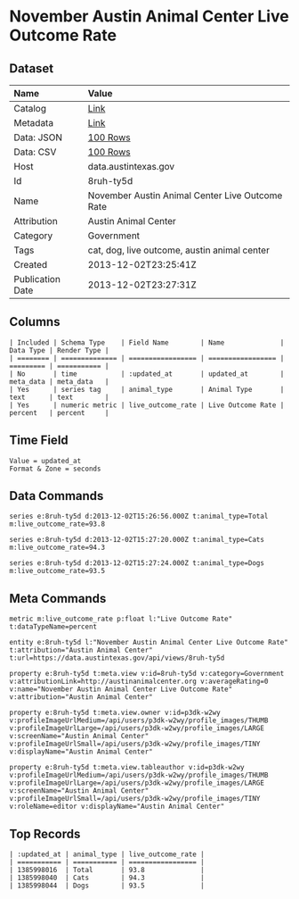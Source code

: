 # November Austin Animal Center Live Outcome Rate

## Dataset

| Name | Value |
| :--- | :---- |
| Catalog | [Link](https://catalog.data.gov/dataset/november-austin-animal-center-live-outcome-rate) |
| Metadata | [Link](https://data.austintexas.gov/api/views/8ruh-ty5d) |
| Data: JSON | [100 Rows](https://data.austintexas.gov/api/views/8ruh-ty5d/rows.json?max_rows=100) |
| Data: CSV | [100 Rows](https://data.austintexas.gov/api/views/8ruh-ty5d/rows.csv?max_rows=100) |
| Host | data.austintexas.gov |
| Id | 8ruh-ty5d |
| Name | November Austin Animal Center Live Outcome Rate |
| Attribution | Austin Animal Center |
| Category | Government |
| Tags | cat, dog, live outcome, austin animal center |
| Created | 2013-12-02T23:25:41Z |
| Publication Date | 2013-12-02T23:27:31Z |

## Columns

```ls
| Included | Schema Type    | Field Name        | Name              | Data Type | Render Type |
| ======== | ============== | ================= | ================= | ========= | =========== |
| No       | time           | :updated_at       | updated_at        | meta_data | meta_data   |
| Yes      | series tag     | animal_type       | Animal Type       | text      | text        |
| Yes      | numeric metric | live_outcome_rate | Live Outcome Rate | percent   | percent     |
```

## Time Field

```ls
Value = updated_at
Format & Zone = seconds
```

## Data Commands

```ls
series e:8ruh-ty5d d:2013-12-02T15:26:56.000Z t:animal_type=Total m:live_outcome_rate=93.8

series e:8ruh-ty5d d:2013-12-02T15:27:20.000Z t:animal_type=Cats m:live_outcome_rate=94.3

series e:8ruh-ty5d d:2013-12-02T15:27:24.000Z t:animal_type=Dogs m:live_outcome_rate=93.5
```

## Meta Commands

```ls
metric m:live_outcome_rate p:float l:"Live Outcome Rate" t:dataTypeName=percent

entity e:8ruh-ty5d l:"November Austin Animal Center Live Outcome Rate" t:attribution="Austin Animal Center" t:url=https://data.austintexas.gov/api/views/8ruh-ty5d

property e:8ruh-ty5d t:meta.view v:id=8ruh-ty5d v:category=Government v:attributionLink=http://austinanimalcenter.org v:averageRating=0 v:name="November Austin Animal Center Live Outcome Rate" v:attribution="Austin Animal Center"

property e:8ruh-ty5d t:meta.view.owner v:id=p3dk-w2wy v:profileImageUrlMedium=/api/users/p3dk-w2wy/profile_images/THUMB v:profileImageUrlLarge=/api/users/p3dk-w2wy/profile_images/LARGE v:screenName="Austin Animal Center" v:profileImageUrlSmall=/api/users/p3dk-w2wy/profile_images/TINY v:displayName="Austin Animal Center"

property e:8ruh-ty5d t:meta.view.tableauthor v:id=p3dk-w2wy v:profileImageUrlMedium=/api/users/p3dk-w2wy/profile_images/THUMB v:profileImageUrlLarge=/api/users/p3dk-w2wy/profile_images/LARGE v:screenName="Austin Animal Center" v:profileImageUrlSmall=/api/users/p3dk-w2wy/profile_images/TINY v:roleName=editor v:displayName="Austin Animal Center"
```

## Top Records

```ls
| :updated_at | animal_type | live_outcome_rate | 
| =========== | =========== | ================= | 
| 1385998016  | Total       | 93.8              | 
| 1385998040  | Cats        | 94.3              | 
| 1385998044  | Dogs        | 93.5              | 
```